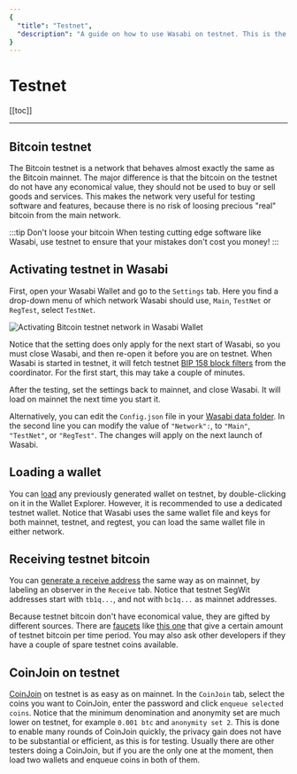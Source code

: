 ```yaml
---
{
  "title": "Testnet",
  "description": "A guide on how to use Wasabi on testnet. This is the Wasabi documentation, an archive of knowledge about the open-source, non-custodial and privacy-focused Bitcoin wallet for desktop."
}
---
```


# Testnet

[[toc]]

---

## Bitcoin testnet

The Bitcoin testnet is a network that behaves almost exactly the same as the Bitcoin mainnet.
The major difference is that the bitcoin on the testnet do not have any economical value, they should not be used to buy or sell goods and services.
This makes the network very useful for testing software and features, because there is no risk of loosing precious "real" bitcoin from the main network.

:::tip Don't loose your bitcoin
When testing cutting edge software like Wasabi, use testnet to ensure that your mistakes don't cost you money!
:::

## Activating testnet in Wasabi

First, open your Wasabi Wallet and go to the `Settings` tab.
Here you find a drop-down menu of which network Wasabi should use, `Main`, `TestNet` or `RegTest`, select `TestNet`.

![Activating Bitcoin testnet network in Wasabi Wallet](/SettingsNetwork.png "Activating Bitcoin testnet network in Wasabi Wallet")

Notice that the setting does only apply for the next start of Wasabi, so you must close Wasabi, and then re-open it before you are on testnet.
When Wasabi is started in testnet, it will fetch testnet [BIP 158 block filters](https://github.com/bitcoin/bips/blob/master/bip-0158.mediawiki) from the coordinator.
For the first start, this may take a couple of minutes.

After the testing, set the settings back to mainnet, and close Wasabi.
It will load on mainnet the next time you start it.

Alternatively, you can edit the `Config.json` file in your [Wasabi data folder](/FAQ/FAQ-UseWasabi.md#where-can-i-find-the-wasabi-data-folder).
In the second line you can modify the value of `"Network":`, to `"Main"`, `"TestNet"`, or `"RegTest"`.
The changes will apply on the next launch of Wasabi.

## Loading a wallet

You can [load](/using-wasabi/WalletLoad.md) any previously generated wallet on testnet, by double-clicking on it in the Wallet Explorer.
However, it is recommended to use a dedicated testnet wallet.
Notice that Wasabi uses the same wallet file and keys for both mainnet, testnet, and regtest, you can load the same wallet file in either network.

## Receiving testnet bitcoin

You can [generate a receive address](/using-wasabi/Receive.md) the same way as on mainnet, by labeling an observer in the `Receive` tab.
Notice that testnet SegWit addresses start with `tb1q...`, and not with `bc1q...` as mainnet addresses.

Because testnet bitcoin don't have economical value, they are gifted by different sources.
There are [faucets](https://en.bitcoin.it/wiki/Testnet#Faucets) like [this one](https://testnet-faucet.mempool.co/) that give a certain amount of testnet bitcoin per time period.
You may also ask other developers if they have a couple of spare testnet coins available.

## CoinJoin on testnet

[CoinJoin](/using-wasabi/CoinJoin.md) on testnet is as easy as on mainnet.
In the `CoinJoin` tab, select the coins you want to CoinJoin, enter the password and click `enqueue selected coins`.
Notice that the minimum denomination and anonymity set are much lower on testnet, for example `0.001 btc` and `anonymity set 2`.
This is done to enable many rounds of CoinJoin quickly, the privacy gain does not have to be substantial or efficient, as this is for testing.
Usually there are other testers doing a CoinJoin, but if you are the only one at the moment, then load two wallets and enqueue coins in both of them.
